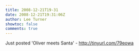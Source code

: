```yaml
---
title: 2008-12-21T19-31
date: 2008-12-21T19:31:06Z
author: Lee Turner
showtoc: false
comments: true
---
```


Just posted 'Oliver meets Santa' - http://tinyurl.com/79eowa

